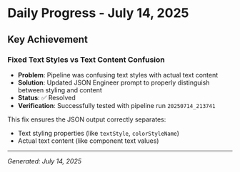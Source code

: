 # Daily Progress - July 14, 2025

## Key Achievement

### Fixed Text Styles vs Text Content Confusion
- **Problem**: Pipeline was confusing text styles with actual text content
- **Solution**: Updated JSON Engineer prompt to properly distinguish between styling and content
- **Status**: ✅ Resolved
- **Verification**: Successfully tested with pipeline run `20250714_213741`

This fix ensures the JSON output correctly separates:
- Text styling properties (like `textStyle`, `colorStyleName`)
- Actual text content (like component text values)

---
*Generated: July 14, 2025*
